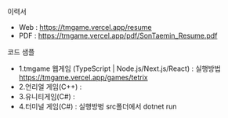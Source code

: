 이력서
- Web : https://tmgame.vercel.app/resume
- PDF : https://tmgame.vercel.app/pdf/SonTaemin_Resume.pdf

코드 샘플
- 1.tmgame 웹게임 (TypeScript | Node.js/Next.js/React) : 실행방법 https://tmgame.vercel.app/games/tetrix
- 2.언리얼 게임(C++) : 
- 3.유니티게임(C#) :
- 4.터미널 게임(C#) : 실행방벙 src폴더에서 dotnet run

